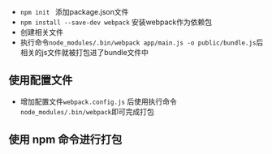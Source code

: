- `npm init ` 添加package.json文件
- `npm install --save-dev webpack` 安装webpack作为依赖包
- 创建相关文件
- 执行命令`node_modules/.bin/webpack app/main.js -o public/bundle.js`后相关的js文件就被打包进了bundle文件中
## 使用配置文件
-  增加配置文件`webpack.config.js` 后使用执行命令`node_modules/.bin/webpack`即可完成打包
## 使用 npm 命令进行打包